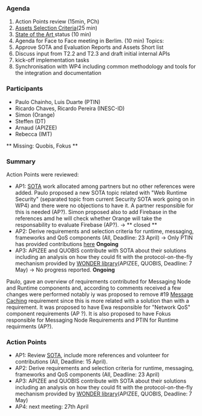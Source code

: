 ### Agenda

1. Action Points review (15min, PCh)
1. [Assets Selection Criteria](../sota/selection-criteria.md)(25 min)
1. [State of the Art ](../sota/sota.md) status (10 min)
1. Agenda for Face to Face meeting in Berlim. (10 min) Topics:
 1. Approve SOTA and Evaluation Reports and Assets Short list
 2. Discuss input from T2.2 and T2.3 and draft initial internal APIs
 3. kick-off implementation tasks
 4. Synchronisation with WP4 including common methodology and tools for the integration and documentation
 
### Participants

* Paulo Chainho, Luis Duarte (PTIN)
* Ricardo Chaves, Ricardo Pereira (INESC-ID)
* Simon (Orange)
* Steffen (DT)
* Arnaud (APIZEE)
* Rebecca (IMT)

** Missing: Quobis, Fokus **

### Summary

Action Points were reviewed:

* AP1: [SOTA](../sota/sota.md) work allocated among partners but no other references were added. Paulo proposed a new SOTA topic related with "Web Runtime Security" (separated topic from current Security SOTA work going on in WP4) and there were no objections to have it. A partner responsible for this is needed (AP?). Simon proposed also to add Firebase in the references amd he will check whether Orange will take the responsability to evaluate Firebase (AP?). -> ** closed **
* AP2: Derive requirements and selection criteria for runtime, messaging, frameworks and QoS components (All, Deadline: 23 April) ->  Only PTIN has provided contributions [here](../sota/selection-criteria.md) **Ongoing**
* AP3: APIZEE and QUOBIS contribute with SOTA about their solutions including an analysis on how they could fit with the protocol-on-the-fly mechanism provided by [WONDER library](http://hypercomm.github.io/wonder/)(APIZEE, QUOBIS, Deadline: 7 May) -> No progress reported.  **Ongoing**

Paulo, gave an overview of requirements contributed for Messaging Node and Runtime components and, according to comments received a few changes were performed notably iy was proposed to remove #19 [Message Caching](https://github.com/reTHINK-project/core-framework/issues/19) requirement since this is more related with a solution than with a requirement. It was proposed to have Ewa responsible for "Network QoS" component requirements (AP ?). It is also proposed to have Fokus responsible for Messaging Node Requirements and PTIN for Runtime requirments (AP?).


### Action Points

* AP1: Review [SOTA](../sota/sota.md), include more references and volunteer for contributions (All, Deadline: 15 April).
* AP2: Derive requirements and selection criteria for runtime, messaging, frameworks and QoS components (All, Deadline: 23 April)
* AP3: APIZEE and QUOBIS contribute with SOTA about their solutions including an analysis on how they could fit with the protocol-on-the-fly mechanism provided by [WONDER library](http://hypercomm.github.io/wonder/)(APIZEE, QUOBIS, Deadline: 7 May)
* AP4: next meeting: 27th April
